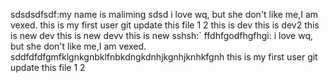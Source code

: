 sdsdsdfsdf:my name is maliming sdsd
i love wq, but she don't like me,I am vexed.
this is my first user git
update this file
1
2
this is dev
this is dev2
this is new dev
this is new devv
this is new sshsh:`
ffdhfgodfhgfhgi:
i love wq, but she don't like me,I am vexed.
sddfdfdfgmfklgnkgnbklfnbkdngkdnhjkgnhjknhkfgnh
this is my first user git
update this file
1
2

